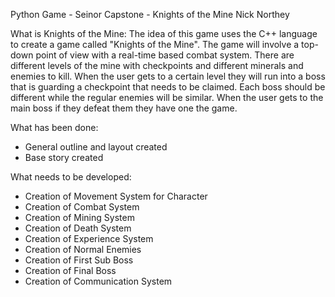 Python Game - Seinor Capstone - Knights of the Mine 
Nick Northey

What is Knights of the Mine:
The idea of this game uses the C++ language to create a game called "Knights of the Mine". The game will involve a top-down point of view with a real-time based combat system. There are different levels of the mine with checkpoints and different minerals and enemies to kill. When the user gets to a certain level they will run into a boss that is guarding a checkpoint that needs to be claimed. Each boss should be different while the regular enemies will be similar. When the user gets to the main boss if they defeat them they have one the game.

What has been done:
- General outline and layout created
- Base story created

What needs to be developed:
- Creation of Movement System for Character
- Creation of Combat System
- Creation of Mining System
- Creation of Death System
- Creation of Experience System
- Creation of Normal Enemies
- Creation of First Sub Boss
- Creation of Final Boss
- Creation of Communication System
